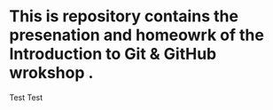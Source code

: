 # This is repository contains the presenation and homeowrk of the Introduction to Git & GitHub wrokshop .
Test
Test
